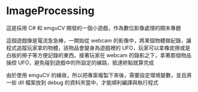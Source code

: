 # ImageProcessing

這是採用 C# 和 emguCV 開發的一個小遊戲，作為數位影像處理的期末專題

這個遊戲像是電流急急棒，一開始從 webcam 的影像中，將某個物體做紀錄，讓程式追蹤玩家拿的物體，該物品會變身為遊戲裡的 UFO，玩家可以拿橡皮擦或是白板的擦子等方便記錄的東西。接著玩家在 webcam 的錄影之下，拿著那個物品操控 UFO，避免碰到遊戲中的所設定的線路，抵達終點就算完成

由於使用 emguCV 的緣故，所以把專案複製下來後，需要設定環境變數，並且將一些 dll 檔案放到 debug 的資料夾當中，才能順利編譯與執行程式
